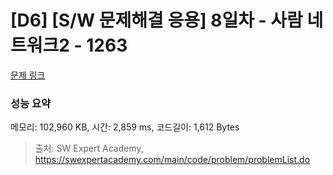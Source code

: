# [D6] [S/W 문제해결 응용] 8일차 - 사람 네트워크2 - 1263 

[문제 링크](https://swexpertacademy.com/main/code/problem/problemDetail.do?contestProbId=AV18P2B6Iu8CFAZN) 

### 성능 요약

메모리: 102,960 KB, 시간: 2,859 ms, 코드길이: 1,612 Bytes



> 출처: SW Expert Academy, https://swexpertacademy.com/main/code/problem/problemList.do